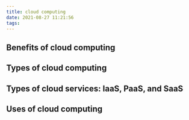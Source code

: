 ```yaml
---
title: cloud computing
date: 2021-08-27 11:21:56
tags:
---
```


## Benefits of cloud computing

## Types of cloud computing

## Types of cloud services: IaaS, PaaS, and SaaS

## Uses of cloud computing



